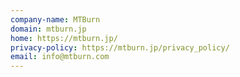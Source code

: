 ```yaml
---
company-name: MTBurn
domain: mtburn.jp
home: https://mtburn.jp/
privacy-policy: https://mtburn.jp/privacy_policy/
email: info@mtburn.com
---
```




